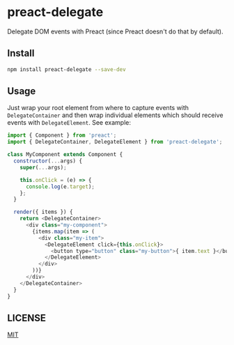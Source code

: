 # preact-delegate

Delegate DOM events with Preact (since Preact doesn't do that by default).

## Install

```sh
npm install preact-delegate --save-dev
```

## Usage

Just wrap your root element from where to capture events with `DelegateContainer` and then wrap individual elements which should receive events with `DelegateElement`. See example:

```js
import { Component } from 'preact';
import { DelegateContainer, DelegateElement } from 'preact-delegate';

class MyComponent extends Component {
  constructor(...args) {
    super(...args);

    this.onClick = (e) => {
      console.log(e.target);
    };
  }

  render({ items }) {
    return <DelegateContainer>
      <div class="my-component">
        {items.map(item => (
          <div class="my-item">
            <DelegateElement click={this.onClick}>
              <button type="button" class="my-button">{ item.text }</button>
            </DelegateElement>
          </div>
        ))}
      </div>
    </DelegateContainer>
  }
}
```

## LICENSE

[MIT](LICEMSE.md)
